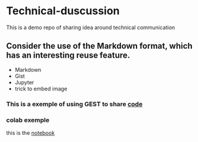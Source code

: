 # Technical-duscussion
This is a demo repo of sharing idea around technical communication

## Consider the use of the Markdown format, which has an interesting reuse feature.

* Markdown
* Gist
* Jupyter
* trick to embed image

### This is a exemple of using GEST to share [code](https://gist.github.com/hamzaazi/8fa191772fcf050af2a48be1bd46e469)

### colab exemple 
this is the [notebook](technical-docs.ipynb)

